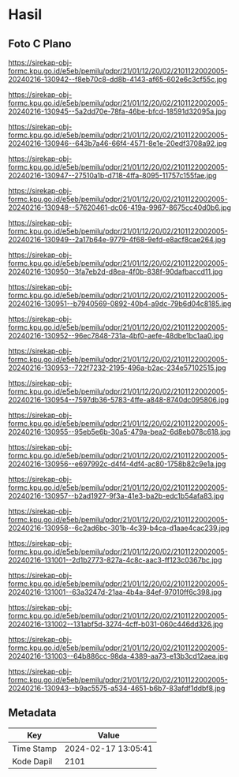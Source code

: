 # Hasil

## Foto C Plano

https://sirekap-obj-formc.kpu.go.id/e5eb/pemilu/pdpr/21/01/12/20/02/2101122002005-20240216-130942--f8eb70c8-dd8b-4143-af65-602e6c3cf55c.jpg

https://sirekap-obj-formc.kpu.go.id/e5eb/pemilu/pdpr/21/01/12/20/02/2101122002005-20240216-130945--5a2dd70e-78fa-46be-bfcd-18591d32095a.jpg

https://sirekap-obj-formc.kpu.go.id/e5eb/pemilu/pdpr/21/01/12/20/02/2101122002005-20240216-130946--643b7a46-66f4-4571-8e1e-20edf3708a92.jpg

https://sirekap-obj-formc.kpu.go.id/e5eb/pemilu/pdpr/21/01/12/20/02/2101122002005-20240216-130947--27510a1b-d718-4ffa-8095-11757c155fae.jpg

https://sirekap-obj-formc.kpu.go.id/e5eb/pemilu/pdpr/21/01/12/20/02/2101122002005-20240216-130948--57620461-dc06-419a-9967-8675cc40d0b6.jpg

https://sirekap-obj-formc.kpu.go.id/e5eb/pemilu/pdpr/21/01/12/20/02/2101122002005-20240216-130949--2a17b64e-9779-4f68-9efd-e8acf8cae264.jpg

https://sirekap-obj-formc.kpu.go.id/e5eb/pemilu/pdpr/21/01/12/20/02/2101122002005-20240216-130950--3fa7eb2d-d8ea-4f0b-838f-90dafbaccd11.jpg

https://sirekap-obj-formc.kpu.go.id/e5eb/pemilu/pdpr/21/01/12/20/02/2101122002005-20240216-130951--b7940569-0892-40b4-a9dc-79b6d04c8185.jpg

https://sirekap-obj-formc.kpu.go.id/e5eb/pemilu/pdpr/21/01/12/20/02/2101122002005-20240216-130952--96ec7848-731a-4bf0-aefe-48dbe1bc1aa0.jpg

https://sirekap-obj-formc.kpu.go.id/e5eb/pemilu/pdpr/21/01/12/20/02/2101122002005-20240216-130953--722f7232-2195-496a-b2ac-234e57102515.jpg

https://sirekap-obj-formc.kpu.go.id/e5eb/pemilu/pdpr/21/01/12/20/02/2101122002005-20240216-130954--7597db36-5783-4ffe-a848-8740dc095806.jpg

https://sirekap-obj-formc.kpu.go.id/e5eb/pemilu/pdpr/21/01/12/20/02/2101122002005-20240216-130955--95eb5e6b-30a5-479a-bea2-6d8eb078c618.jpg

https://sirekap-obj-formc.kpu.go.id/e5eb/pemilu/pdpr/21/01/12/20/02/2101122002005-20240216-130956--e697992c-d4f4-4df4-ac80-1758b82c9e1a.jpg

https://sirekap-obj-formc.kpu.go.id/e5eb/pemilu/pdpr/21/01/12/20/02/2101122002005-20240216-130957--b2ad1927-9f3a-41e3-ba2b-edc1b54afa83.jpg

https://sirekap-obj-formc.kpu.go.id/e5eb/pemilu/pdpr/21/01/12/20/02/2101122002005-20240216-130958--6c2ad6bc-301b-4c39-b4ca-d1aae4cac239.jpg

https://sirekap-obj-formc.kpu.go.id/e5eb/pemilu/pdpr/21/01/12/20/02/2101122002005-20240216-131001--2d1b2773-827a-4c8c-aac3-ff123c0367bc.jpg

https://sirekap-obj-formc.kpu.go.id/e5eb/pemilu/pdpr/21/01/12/20/02/2101122002005-20240216-131001--63a3247d-21aa-4b4a-84ef-97010ff6c398.jpg

https://sirekap-obj-formc.kpu.go.id/e5eb/pemilu/pdpr/21/01/12/20/02/2101122002005-20240216-131002--131abf5d-3274-4cff-b031-060c446dd326.jpg

https://sirekap-obj-formc.kpu.go.id/e5eb/pemilu/pdpr/21/01/12/20/02/2101122002005-20240216-131003--64b886cc-98da-4389-aa73-e13b3cd12aea.jpg

https://sirekap-obj-formc.kpu.go.id/e5eb/pemilu/pdpr/21/01/12/20/02/2101122002005-20240216-130943--b9ac5575-a534-4651-b6b7-83afdf1ddbf8.jpg


## Metadata

| Key        | Value               |
| ---------- | ------------------- |
| Time Stamp | 2024-02-17 13:05:41 |
| Kode Dapil | 2101                |



